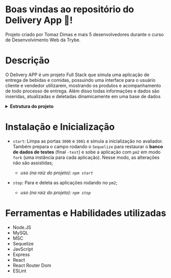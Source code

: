 # Boas vindas ao repositório do Delivery App :bread:! 
Projeto criado por Tomaz Dimas e mais 5 desenvolvedores durante o curso de Desenvolvimento Web da Trybe.

# Descrição

O Delivery APP é um projeto Full Stack que simula uma aplicação de entrega de bebidas e comidas, possuindo uma interface para o usuário cliente e vendedor utilizarem, mostrando os produtos e acompanhamento de todo processo de entrega. Além disso todas informações e dados são inseridas, atualizadas e deletadas dinamicamente em uma base de dados

<details>
<summary><strong> Estrutura do projeto</strong></summary><br />

O projeto é composto de 3 entidades importantes para sua estrutura:

1️⃣ **Banco de dados:**
  - Um container docker MySQL já configurado no docker-compose através de um serviço definido como `db`.
  - Tem o papel de fornecer dados para o serviço de _backend_.

2️⃣ **Back-end:**
 - Deve rodar na porta `3001`, pois o front-end faz requisições para ele nessa porta por padrão;
 - Onde toda API vai funcionar.

3️⃣ **Front-end:**
  - O front se comunica com serviço de back-end pela url `http://localhost:3001` através dos endpoints que você deve construir nos requisitos.
  - A interface do site.

</details>

# Instalação e Inicialização

  - `start`: Limpa as portas `3000` e `3001` e simula a inicialização no avaliador. Também prepara o campo rodando o `Sequelize` para restaurar o **banco de dados de testes** (final `-test`) e sobe a aplicação com `pm2` em modo `fork` (uma instância para cada aplicação). Nesse modo, as alterações não são assistidas;
    - *uso (na raiz do projeto): `npm start`*

  - `stop`: Para e deleta as aplicações rodando no `pm2`;
    - *uso (na raiz do projeto): `npm stop`*

# Ferramentas e Habilidades utilizadas

- Node.JS
- MySQL
- MSC
- Sequelize
- JavScript
- Express
- React
- React Router Dom
- ESLint
